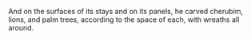 And on the surfaces of its stays and on its panels, he carved cherubim, lions, and palm trees, according to the space of each, with wreaths all around.
